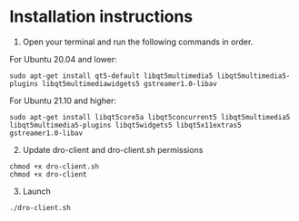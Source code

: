 # Installation instructions
1. Open your terminal and run the following commands in order.

For Ubuntu 20.04 and lower:
```
sudo apt-get install qt5-default libqt5multimedia5 libqt5multimedia5-plugins libqt5multimediawidgets5 gstreamer1.0-libav
```
For Ubuntu 21.10 and higher:
```
sudo apt-get install libqt5core5a libqt5concurrent5 libqt5multimedia5 libqt5multimedia5-plugins libqt5widgets5 libqt5x11extras5 gstreamer1.0-libav
```

2. Update dro-client and dro-client.sh permissions
```
chmod +x dro-client.sh
chmod +x dro-client
```
3. Launch
```
./dro-client.sh
```
